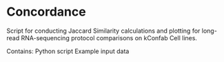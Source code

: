 # Concordance
Script for conducting Jaccard Similarity calculations and plotting for long-read RNA-sequencing protocol comparisons on kConfab Cell lines.

Contains:
Python script
Example input data
